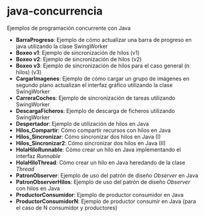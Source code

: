 java-concurrencia
=================

Ejemplos de programación concurrente con Java

- **BarraProgreso**: Ejemplo de cómo actualizar una barra de progreso en java utilizando la clase SwingWorker
- **Boxeo v1**: Ejemplo de sincronización de hilos (v1)
- **Boxeo v2**: Ejemplo de sincronización de hilos (v2)
- **Boxeo v3**: Ejemplo de sincronización de hilos para el caso general (n hilos) (v3)
- **CargarImagenes**: Ejemplo de cómo cargar un grupo de imágenes en segundo plano actualizan el interfaz gráfico utilizando la clase SwingWorker
- **CarreraCoches**: Ejemplo de sincronización de tareas utilizando SwingWorker
- **DescargaFicheros**: Ejemplo de descarga de ficheros utilizando SwingWorker
- **Despertador**: Ejemplo de utilización de hilos en Java
- **Hilos_Compartir**: Cómo compartir recursos con hilos en Java
- **Hilos_Sincronizar**: Cómo sincronizar dos hilos en Java (I)
- **Hilos_Sincronizar2**: Cómo sincronizar dos hilos en Java (II)
- **HolaHiloRunnable**: Cómo crear un hilo en Java implementando el interfaz _Runnable_
- **HolaHiloThread**: Cómo crear un hilo en Java heredando de la clase _Thread_
- **PatronObserver**: Ejemplo de uso del patrón de diseño _Observer_ en Java
- **PatronObserverHilos**: Ejemplo de uso del patrón de diseño _Observer_ con hilos en Java
- **ProductorConsumidor**: Ejemplo de productor consumidor en Java
- **ProductorConsumidorN**: Ejemplo de productor consumir en Java (para el caso de N consumidor y productores)
